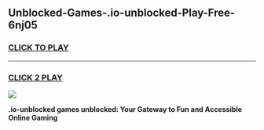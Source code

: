 
## Unblocked-Games-.io-unblocked-Play-Free-6nj05
<h3>
<a href="https://premium76.site?title=.io-unblocked&ref=18A1">CLICK TO PLAY</a></h3>
<hr>

<h3>
<a href="https://premium76.site?title=.io-unblocked&ref=18A1">CLICK 2 PLAY</a>
  
</h3>

<a href="https://premium76.site?title=.io-unblocked&ref=18A1"><img src="https://clearcache.store/games.png"></a>


**.io-unblocked games unblocked: Your Gateway to Fun and Accessible Online Gaming**
